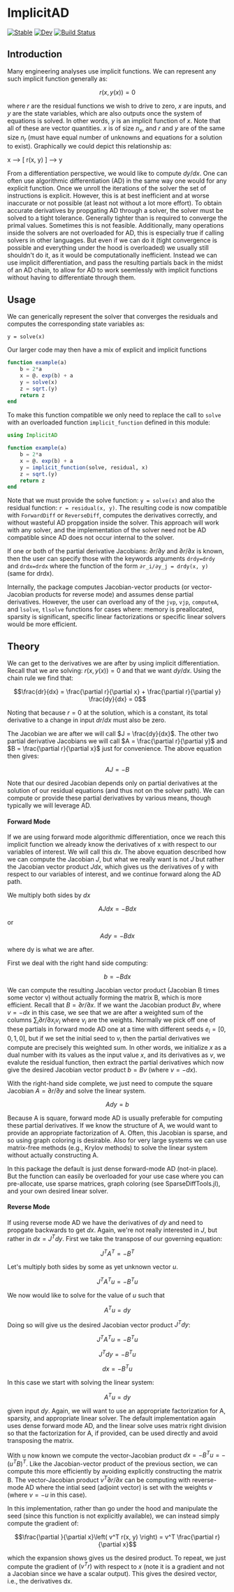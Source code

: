 # ImplicitAD

[![Stable](https://img.shields.io/badge/docs-stable-blue.svg)](https://byuflowlab.github.io/ImplicitAD.jl/stable/)
[![Dev](https://img.shields.io/badge/docs-dev-blue.svg)](https://byuflowlab.github.io/ImplicitAD.jl/dev/)
[![Build Status](https://github.com/byuflowlab/ImplicitAD.jl/actions/workflows/CI.yml/badge.svg?branch=main)](https://github.com/byuflowlab/ImplicitAD.jl/actions/workflows/CI.yml?query=branch%3Amain)

## Introduction

Many engineering analyses use implicit functions.  We can represent any such implicit function generally as:
```math
r(x, y(x)) = 0
```
where $r$ are the residual functions we wish to drive to zero, $x$ are inputs, and $y$ are the state variables, which are also outputs once the system of equations is solved.  In other words, $y$ is an implicit function of $x$. Note that all of these are vector quantities.  $x$ is of size $n_x$, and $r$ and $y$ are of the same size $n_r$ (must have equal number of unknowns and equations for a solution to exist). Graphically we could depict this relationship as:

x --> [ r(x, y) ] --> y

From a differentiation perspective, we would like to compute $dy/dx$.  One can often use algorithmic differentiation (AD) in the same way one would for any explicit function.  Once we unroll the iterations of the solver the set of instructions is explicit.  However, this is at best inefficient and at worse inaccurate or not possible (at least not without a lot more effort).  To obtain accurate derivatives by propgating AD through a solver, the solver must be solved to a tight tolerance.  Generally tighter than is required to converge the primal values.  Sometimes this is not feasible.  Additionally, many operations inside the solvers are not overloaded for AD, this is especially true if calling solvers in other languages.  But even if we can do it (tight convergence is possible and everything under the hood is overloaded) we usually still shouldn't do it, as it would be computationally inefficient.  Instead we can use implicit differentiation, and pass the resulting partials back in the midst of an AD chain, to allow for AD to work seemlessly with implicit functions without having to differentiate through them.


## Usage

We can generically represent the solver that converges the residuals and computes the corresponding state variables as:

``y = solve(x)``

Our larger code may then have a mix of explicit and implicit functions

```julia
function example(a)
    b = 2*a
    x = @. exp(b) + a
    y = solve(x)
    z = sqrt.(y)
    return z
end
```

To make this function compatible we only need to replace the call to ``solve`` with an overloaded function ``implicit_function`` defined in this module:
```julia
using ImplicitAD

function example(a)
    b = 2*a
    x = @. exp(b) + a
    y = implicit_function(solve, residual, x)
    z = sqrt.(y)
    return z
end
```
Note that we must provide the solve function: ``y = solve(x)`` and also the residual function: ``r = residual(x, y)``.  The resulting code is now compatible with `ForwardDiff` or `ReverseDiff`, computes the derivatives correctly, and without wasteful AD propgation inside the solver.  This approach will work with any solver, and the implementation of the solver need not be AD compatible since AD does not occur internal to the solver.

If one or both of the partial derivative Jacobians: $\partial r / \partial y$ and $\partial r / \partial x$ is known, then the user can specify those with the keywords arguments `drdy=drdy` and `drdx=drdx` where the function of the form `∂r_i/∂y_j = drdy(x, y)` (same for drdx).

Internally, the package computes Jacobian-vector products (or vector-Jacobian products for reverse mode) and assumes dense partial derivatives.  However, the user can overload any of the `jvp`, `vjp`, `computeA`, and `lsolve`, `tlsolve` functions for cases where: memory is preallocated, sparsity is significant, specific linear factorizations or specific linear solvers would be more efficient.

## Theory




We can get to the derivatives we are after by using implicit differentiation. Recall that we are solving:
$r(x, y(x)) = 0$ and that we want $dy/dx$.  Using the chain rule we find that:
```math
\frac{dr}{dx} = \frac{\partial r}{\partial x} + \frac{\partial r}{\partial y} \frac{dy}{dx} = 0
```
Noting that because $r = 0$ at the solution, which is a constant, its total derivative to a change in input $dr/dx$ must also be zero.

The Jacobian we are after we will call $J = \frac{dy}{dx}$.  The other two partial derivative Jacobians we will call $A = \frac{\partial r}{\partial y}$ and $B = \frac{\partial r}{\partial x}$ just for convenience.  The above equation then gives:
```math
A J = -B
```
Note that our desired Jacobian depends only on partial derivatives at the solution of our residual equations (and thus not on the solver path).  We can compute or provide these partial derivatives by various means, though typically we will leverage AD.

#### Forward Mode

If we are using forward mode algorithmic differentiation, once we reach this implicit function we already know the derivatives of x with respect to our variables of interest.  We will call this $dx$.  The above equation described how we can compute the Jacobian $J$, but what we really want is not $J$ but rather the Jacobian vector product $J dx$, which gives us the derivatives of y with respect to our variables of interest, and we continue forward along the AD path.

We multiply both sides by $dx$
```math
A J dx = -B dx
```
or 
```math
A dy = -B dx
```
where dy is what we are after.

First we deal with the right hand side computing:
```math
b = -B dx
```
We can compute the resulting Jacobian vector product (Jacobian B times some vector v) without actually forming the matrix B, which is more efficient.  Recall that $B = \partial r/\partial x$.  If we want the Jacobian product $B v$, where $v = -dx$ in this case, we see that we are after a weighted sum of the columns $\sum_i \partial r/\partial x_i v_i$ where $v_i$ are the weights.  Normally we pick off one of these partials in forward mode AD one at a time with different seeds $e_i = [0, 0, 1, 0]$, but if we set the initial seed to $v_i$ then the partial derivatives we compute are precisely this weighted sum.  In other words, we initialize $x$ as a dual number with its values as the input value $x$, and its derivatives as $v$, we evalute the residual function, then extract the partial derivatives which now give the desired Jacobian vector product $b = B v$ (where $v = -dx$).

With the right-hand side complete, we just need to compute the square Jacobian $A = \partial r / \partial y$ and solve the linear system.  
```math
A dy = b
```
Because A is square, forward mode AD is usually preferable for computing these partial derivatives. If we know the structure of A, we would want to provide an appropriate factorization of A.  Often, this Jacobian is sparse, and so using graph coloring is desirable.  Also for very large systems we can use matrix-free methods (e.g., Krylov methods) to solve the linear system without actually constructing A.

In this package the default is just dense forward-mode AD (not-in place). But the function can easily be overloaded for your use case where you can pre-allocate, use sparse matrices, graph coloring (see SparseDiffTools.jl), and your own desired linear solver.


#### Reverse Mode

If using reverse mode AD we have the derivatives of $dy$ and need to propgate backwards to get $dx$.  Again, we're not really interested in $J$, but rather in $dx = J^T dy$.  First we take the transpose of our governing equation:
```math
J^T A^T = -B^T
```
Let's multiply both sides by some as yet unknown vector $u$.
```math
J^T A^T u = -B^T u
```
We now would like to solve for the value of $u$ such that
```math
A^T u = dy
```
Doing so will give us the desired Jacobian vector product $J^T dy$:
```math
J^T A^T u = -B^T u
```
```math
J^T dy = -B^T u 
```
```math
dx = -B^T u 
```

In this case we start with solving the linear system:
```math
A^T u = dy
```
given input $dy$.  Again, we will want to use an appropriate factorization for A, sparsity, and appropriate linear solver.  The default implementation again uses dense forward mode AD, and the linear solve uses matrix right division so that the factorization for A, if provided, can be used directly and avoid transposing the matrix.

With u now known we compute the vector-Jacobian product
$dx = -B^T u = -(u^T B)^T$.  Like the Jacobian-vector product of the previous section, we can compute this more efficiently by avoiding explicitly constructing the matrix B.  The vector-Jacobian product $v^T \partial r/ \partial x$ can be computing with reverse-mode AD where the intial seed (adjoint vector) is set with the weights $v$ (where $v = -u$ in this case).

In this implementation, rather than go under the hood and manipulate the seed (since this function is not explicitly available), we can instead simply compute the gradient of:
```math
\frac{\partial }{\partial x}\left( v^T r(x, y) \right) = v^T \frac{\partial r}{\partial x}
```
which the expansion shows gives us the desired product.
To repeat, we just compute the gradient of $(v^T r)$  with respect to $x$ (note it is a gradient and not a Jacobian since we have a scalar output). This gives the desired vector, i.e., the derivatives dx.


